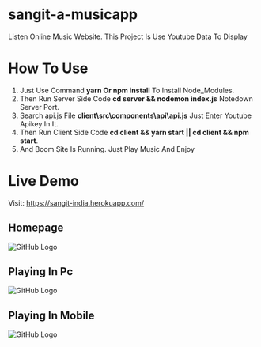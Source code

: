 # sangit-a-musicapp

Listen Online Music Website. This Project Is Use Youtube Data To Display

# How To Use
1) Just Use Command **yarn Or npm install** To Install Node_Modules. 
2) Then Run Server Side Code **cd server && nodemon index.js** Notedown Server Port.
3) Search api.js File **client\src\components\api\api.js** Just Enter Youtube Apikey In It.
4) Then Run Client Side Code **cd client && yarn start || cd client && npm start**.
5) And Boom Site Is Running. Just Play Music And Enjoy

# Live Demo
Visit: https://sangit-india.herokuapp.com/

## Homepage
![GitHub Logo](/homepage.jpg)

## Playing In Pc
![GitHub Logo](/pc-sangit.png)

## Playing In Mobile
![GitHub Logo](/mobile-sangit.png)
